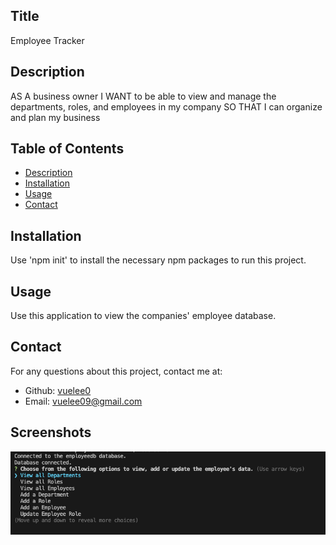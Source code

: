 ## Title
Employee Tracker

## Description
AS A business owner
I WANT to be able to view and manage the departments, roles, and employees in my company
SO THAT I can organize and plan my business

## Table of Contents
* [Description](#description)
* [Installation](#installation)
* [Usage](#usage)
* [Contact](#contact)

## Installation
Use 'npm init' to install the necessary npm packages to run this project.

## Usage
Use this application to view the companies' employee database.

## Contact
For any questions about this project, contact me at:
- Github: [vuelee0](https://github.com/vuelee0)
- Email: vuelee09@gmail.com

## Screenshots

![image](./assets/images/employeetrackerSS.png)